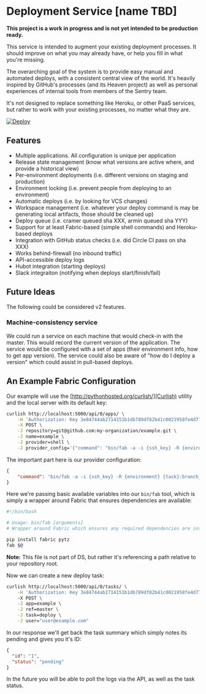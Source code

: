 # Deployment Service [name TBD]

**This project is a work in progress and is not yet intended to be production ready.**

This service is intended to augment your existing deployment processes. It should improve on what you may already have, or help you fill in what you're missing.

The overarching goal of the system is to provide easy manual and automated deploys, with a consistent central view of the world. It's heavily inspired by GitHub's processes (and its Heaven project) as well as personal experiences of internal tools from members of the Sentry team.

It's not designed to replace something like Heroku, or other PaaS services, but rather to work *with* your existing processes, no matter what they are.

[![Deploy](https://www.herokucdn.com/deploy/button.png)](https://heroku.com/deploy)

## Features

- Multiple applications. All configuration is unique per application
- Release state management (know what versions are active where, and provide a historical view)
- Per-environment deployments (i.e. different versions on staging and production)
- Environment locking (i.e. prevent people from deploying to an environment)
- Automatic deploys (i.e. by looking for VCS changes)
- Workspace management (i.e. whatever your deploy command is may be generating local artifacts, those should be cleaned up)
- Deploy queue (i.e. cramer queued sha XXX, armin queued sha YYY)
- Support for at least Fabric-based (simple shell commands) and Heroku-based deploys
- Integration with GitHub status checks (i.e. did Circle CI pass on sha XXX)
- Works behind-firewall (no inbound traffic)
- API-accessible deploy logs
- Hubot integration (starting deploys)
- Slack integraiton (notifying when deploys start/finish/fail)

## Future Ideas

The following could be considered v2 features.

### Machine-consistency service

We could run a service on each machine that would check-in with the master. This would record the current version of the application. The service would be configured with a set of apps (their environment info, how to get app version). The service could also be aware of "how do I deploy a version" which could assist in pull-based deploys.

## An Example Fabric Configuration

Our example will use the [http://pythonhosted.org/curlish/](Curlish) utility and the local server with its default key:

```bash
curlish http://localhost:5000/api/0/apps/ \
    -H 'Authorization: Key 3e84744ab2714151b1db789df82b41c0021958fe4d77406e9c0947c34f5c5a70' \
    -X POST \
    -J repository=git@github.com:my-organization/example.git \
    -J name=example \
    -J provider=shell \
    -J provider_config='{"command": "bin/fab -a -i {ssh_key} -R {environment} {task}:branch_name={ref}"}' \
```

The important part here is our provider configuration:

```json
{
    "command": "bin/fab -a -i {ssh_key} -R {environment} {task}:branch_name={ref}"
}
```

Here we're passing basic available variables into our ``bin/fab`` tool, which is simply a wrapper around Fabric that ensures dependencies are available:

```bash
#!/bin/bash

# Usage: bin/fab [arguments]
# Wrapper around Fabric which ensures any required dependencies are installed.

pip install fabric pytz
fab $@
```

**Note:** This file is not part of DS, but rather it's referencing a path relative to your repository root.

Now we can create a new deploy task:

```bash
curlish http://localhost:5000/api/0/tasks/ \
    -H 'Authorization: Key 3e84744ab2714151b1db789df82b41c0021958fe4d77406e9c0947c34f5c5a70'
    -X POST \
    -J app=example \
    -J ref=master \
    -J task=deploy \
    -J user="user@example.com"
```

In our response we'll get back the task summary which simply notes its pending and gives you it's ID:

```json
{
  "id": "1",
  "status": "pending"
}
```

In the future you will be able to poll the logs via the API, as well as the task status.

